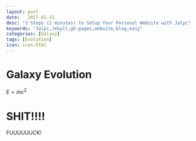 ```yaml
---
layout: post
date:   2017-01-31
desc: "3 Steps (2 minutes) to Setup Your Personal Website with Jalpc"
keywords: "Jalpc,Jekyll,gh-pages,website,blog,easy"
categories: [Galaxy]
tags: [Evolution]
icon: icon-html
---
```


# Galaxy Evolution

$E=mc^2$

# SHIT!!!!



FUUUUUUCK!



